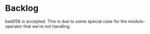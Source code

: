 Backlog
=======
bad056 is accepted. This is due to some special case for the
modulo-operator that we're not handling.
